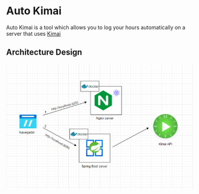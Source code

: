 # Auto Kimai

Auto Kimai is a tool which allows you to log your hours automatically on a server that uses [Kimai](https://github.com/kevinpapst/kimai2)

## Architecture Design

![Arquitectura](./doc/EsquemaArquitectura.PNG)